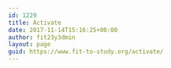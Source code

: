 ```yaml
---
id: 1229
title: Activate
date: 2017-11-14T15:16:25+00:00
author: fit23y3dmin
layout: page
guid: https://www.fit-to-study.org/activate/
---
```

